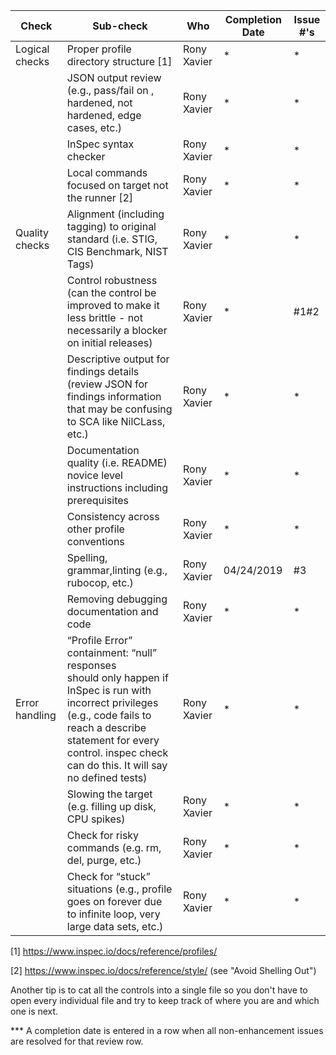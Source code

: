 | Check          | Sub-check                                                                         | Who | Completion Date | Issue #'s |
|----------------|-----------------------------------------------------------------------------------|-----|-----------------|-----------|
|Logical checks| Proper profile directory structure	[1]						|Rony Xavier|*|*|
||JSON output review (e.g., pass/fail on ,<br>hardened, not hardened, edge cases, etc.)|Rony Xavier|*|*|
||InSpec syntax checker|Rony Xavier|*|*|
||Local commands focused on target not the runner [2]|Rony Xavier|*|*|
|Quality checks|Alignment (including tagging) to original<br> standard (i.e. STIG, CIS Benchmark, NIST Tags)|Rony Xavier|*|*|
||Control robustness (can the control be improved to make it less brittle - not necessarily a blocker on initial releases)|Rony Xavier|*|#1#2|
||Descriptive output for findings details (review JSON for findings information that may be confusing to SCA like NilCLass, etc.)|Rony Xavier|*|*|
||Documentation quality (i.e. README)<br> novice level instructions including prerequisites|Rony Xavier|*|*|
||Consistency across other profile conventions |Rony Xavier|*|*|
||Spelling, grammar,linting (e.g., rubocop, etc.)|Rony Xavier|04/24/2019|#3|
||Removing debugging documentation and code|Rony Xavier|*|*|
| Error handling |“Profile Error” containment: “null” responses <br>should only happen if InSpec is run with incorrect privileges (e.g., code fails to reach a describe statement for every control. inspec check can do this. It will say no defined tests)|Rony Xavier|*|*|
||Slowing the target (e.g. filling up disk, CPU spikes)|Rony Xavier|*|*|
||Check for risky commands (e.g. rm, del, purge, etc.)|Rony Xavier|*|*|
||Check for “stuck” situations (e.g., profile goes on forever due to infinite loop, very large data sets, etc.)|Rony Xavier|*|*|


[1] https://www.inspec.io/docs/reference/profiles/

[2] https://www.inspec.io/docs/reference/style/ (see "Avoid Shelling Out")

Another tip is to cat all the controls into a single file so you don't have to open every individual file and try to keep track of where you are and which one is next.

*** A completion date is entered in a row when all non-enhancement issues are resolved for that review row.
